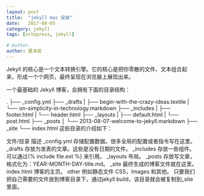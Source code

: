 ```yaml
---
layout: post
title:  "jekyll mac 安装"
date:   2017-08-05
category: jekyll
tags: [octopress, jekyll]

# Author.
author: 夏泽民
---
```

Jekyll 的核心是一个文本转换引擎。它的核心是把你零散的文件、文本组合起来，形成一个个网页，最终呈现在浏览器上展现出来。

一个最基础的 Jekyll 博客，会拥有下面的目录结构：

.
├── _config.yml
├── _drafts
|   ├── begin-with-the-crazy-ideas.textile
|   └── on-simplicity-in-technology.markdown
├── _includes
|   ├── footer.html
|   └── header.html
├── _layouts
|   ├── default.html
|   └── post.html
├── _posts
│   └── 2013-08-07-welcome-to-jekyll.markdown
├── _site
└── index.html
这些目录的介绍如下：

文件/目录	描述
_config.yml	存储配置数据。很多全局的配置或者指令写在这里。
_drafts	存放为发表的文章。这些是没有日期的文件。
_includes	存放一些组件。可以通过{\% include file.ext \%} 来引用。
_layouts	布局。
_posts	存放写文章，格式化为：YEAR-MONTH-DAY-title.md。
_site	最终生成的博客文件就在这里。
index.html	博客的主页。
other	例如静态文件 CSS，Images 和其他。
只要我们把自己需要的文件放到博客目录下，通过jekyll build，该目录就会被复制到_site里面。